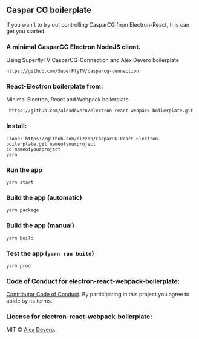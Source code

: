 
## Caspar CG boilerplate
If you wan´t to try out controlling CasparCG from Electron-React, this can get you started.

### A minimal CasparCG Electron NodeJS client.
Using SuperflyTV CasparCG-Connection and Alex Devero boilerplate
```
https://github.com/SuperFlyTV/casparcg-connection
```


### React-Electron boilerplate from:
Minimal Electron, React and Webpack boilerplate

```
 https://github.com/alexdevero/electron-react-webpack-boilerplate.git
```

### Install:
```
Clone: https://github.com/olzzon/CasparCG-React-Electron-boilerplate.git nameofyourproject
cd nameofyourproject
yarn
```

### Run the app
```
yarn start
```

### Build the app (automatic)
```
yarn package
```

### Build the app (manual)
```
yarn build
```

### Test the app (`yarn run build`)
```
yarn prod
```

### Code of Conduct for electron-react-webpack-boilerplate:

[Contributor Code of Conduct](code-of-conduct.md). By participating in this project you agree to abide by its terms.

### License for electron-react-webpack-boilerplate:

MIT © [Alex Devero](https://alexdevero.com).
